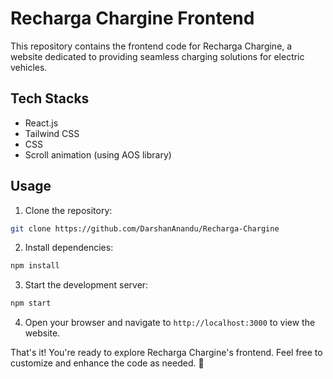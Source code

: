 # Recharga Chargine Frontend

This repository contains the frontend code for Recharga Chargine, a website dedicated to providing seamless charging solutions for electric vehicles.

## Tech Stacks

- React.js
- Tailwind CSS
- CSS
- Scroll animation (using AOS library)

## Usage

1. Clone the repository:

```bash
git clone https://github.com/DarshanAnandu/Recharga-Chargine
```

2. Install dependencies:

```bash
npm install
```

3. Start the development server:

```bash
npm start
```

4. Open your browser and navigate to `http://localhost:3000` to view the website.

That's it! You're ready to explore Recharga Chargine's frontend. Feel free to customize and enhance the code as needed. 🚀